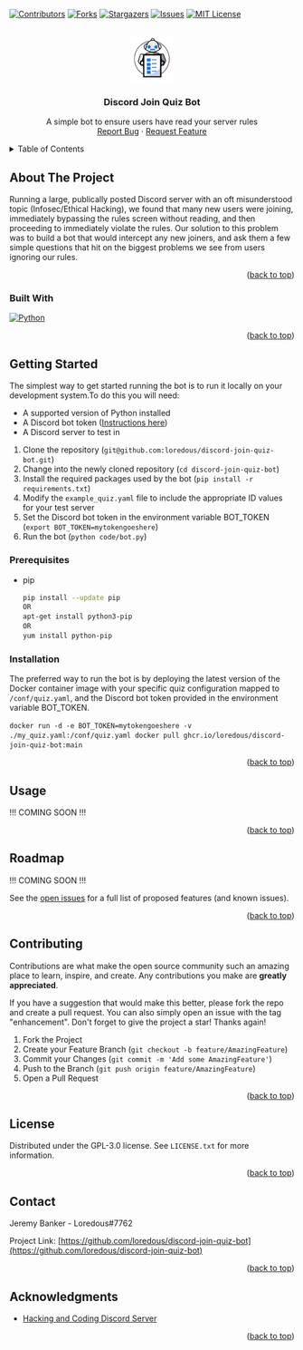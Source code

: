 <!-- Improved compatibility of back to top link: See: https://github.com/othneildrew/Best-README-Template/pull/73 -->
<a name="readme-top"></a>

[![Contributors][contributors-shield]][contributors-url]
[![Forks][forks-shield]][forks-url]
[![Stargazers][stars-shield]][stars-url]
[![Issues][issues-shield]][issues-url]
[![MIT License][license-shield]][license-url]



<!-- PROJECT LOGO -->
<br />
<div align="center">
  <a href="https://github.com/loredous/discord-join-quiz-bot">
    <img src="images/discord-join-quiz-bot.png" alt="Logo" width="80" height="80">
  </a>

<h3 align="center">Discord Join Quiz Bot</h3>

  <p align="center">
    A simple bot to ensure users have read your server rules <br>
    <a href="https://github.com/loredous/discord-join-quiz-bot/issues">Report Bug</a>
    ·
    <a href="https://github.com/loredous/discord-join-quiz-bot/issues">Request Feature</a>
  </p>
</div>



<!-- TABLE OF CONTENTS -->
<details>
  <summary>Table of Contents</summary>
  <ol>
    <li>
      <a href="#about-the-project">About The Project</a>
      <ul>
        <li><a href="#built-with">Built With</a></li>
      </ul>
    </li>
    <li>
      <a href="#getting-started">Getting Started</a>
      <ul>
        <li><a href="#prerequisites">Prerequisites</a></li>
        <li><a href="#installation">Installation</a></li>
      </ul>
    </li>
    <li><a href="#usage">Usage</a></li>
    <li><a href="#roadmap">Roadmap</a></li>
    <li><a href="#contributing">Contributing</a></li>
    <li><a href="#license">License</a></li>
    <li><a href="#contact">Contact</a></li>
    <li><a href="#acknowledgments">Acknowledgments</a></li>
  </ol>
</details>



<!-- ABOUT THE PROJECT -->
## About The Project

Running a large, publically posted Discord server with an oft misunderstood topic (Infosec/Ethical Hacking), we found that many new users were joining, immediately bypassing the rules screen without reading, and then proceeding to immediately violate the rules. Our solution to this problem was to build a bot that would intercept any new joiners, and ask them a few simple questions that hit on the biggest problems we see from users ignoring our rules. 

<p align="right">(<a href="#readme-top">back to top</a>)</p>



### Built With
[![Python][Python]][Py-url]

<p align="right">(<a href="#readme-top">back to top</a>)</p>



<!-- GETTING STARTED -->
## Getting Started

The simplest way to get started running the bot is to run it locally on your development system.To do this you will need:

- A supported version of Python installed
- A Discord bot token ([Instructions here](https://www.writebots.com/discord-bot-token/))
- A Discord server to test in

1. Clone the repository  (`git@github.com:loredous/discord-join-quiz-bot.git`)
2. Change into the newly cloned repository (`cd discord-join-quiz-bot`)
3. Install the required packages used by the bot (`pip install -r requirements.txt`)
4. Modify the `example_quiz.yaml` file to include the appropriate ID values for your test server
5. Set the Discord bot token in the environment variable BOT_TOKEN (`export BOT_TOKEN=mytokengoeshere`)
6. Run the bot (`python code/bot.py`)

### Prerequisites

* pip
  ```sh
  pip install --update pip
  OR
  apt-get install python3-pip
  OR
  yum install python-pip
  ```

### Installation

The preferred way to run the bot is by deploying the latest version of the Docker container image with your specific quiz configuration mapped to `/conf/quiz.yaml`, and the Discord bot token provided in the environment variable BOT_TOKEN.

`docker run -d -e BOT_TOKEN=mytokengoeshere -v ./my_quiz.yaml:/conf/quiz.yaml docker pull ghcr.io/loredous/discord-join-quiz-bot:main`

<p align="right">(<a href="#readme-top">back to top</a>)</p>



<!-- USAGE EXAMPLES -->
## Usage

!!! COMING SOON !!!

<p align="right">(<a href="#readme-top">back to top</a>)</p>



<!-- ROADMAP -->
## Roadmap

!!! COMING SOON !!!

See the [open issues](https://github.com/loredous/discord-join-quiz-bot/issues) for a full list of proposed features (and known issues).

<p align="right">(<a href="#readme-top">back to top</a>)</p>



<!-- CONTRIBUTING -->
## Contributing

Contributions are what make the open source community such an amazing place to learn, inspire, and create. Any contributions you make are **greatly appreciated**.

If you have a suggestion that would make this better, please fork the repo and create a pull request. You can also simply open an issue with the tag "enhancement".
Don't forget to give the project a star! Thanks again!

1. Fork the Project
2. Create your Feature Branch (`git checkout -b feature/AmazingFeature`)
3. Commit your Changes (`git commit -m 'Add some AmazingFeature'`)
4. Push to the Branch (`git push origin feature/AmazingFeature`)
5. Open a Pull Request

<p align="right">(<a href="#readme-top">back to top</a>)</p>



<!-- LICENSE -->
## License

Distributed under the GPL-3.0 license. See `LICENSE.txt` for more information.

<p align="right">(<a href="#readme-top">back to top</a>)</p>



<!-- CONTACT -->
## Contact

Jeremy Banker - Loredous#7762

Project Link: [https://github.com/loredous/discord-join-quiz-bot](https://github.com/loredous/discord-join-quiz-bot)

<p align="right">(<a href="#readme-top">back to top</a>)</p>



<!-- ACKNOWLEDGMENTS -->
## Acknowledgments

* [Hacking and Coding Discord Server](https://discord.gg/hackncode)

<p align="right">(<a href="#readme-top">back to top</a>)</p>



<!-- MARKDOWN LINKS & IMAGES -->
<!-- https://www.markdownguide.org/basic-syntax/#reference-style-links -->
[contributors-shield]: https://img.shields.io/github/contributors/loredous/discord-join-quiz-bot.svg?style=for-the-badge
[contributors-url]: https://github.com/loredous/discord-join-quiz-bot/graphs/contributors
[forks-shield]: https://img.shields.io/github/forks/loredous/discord-join-quiz-bot.svg?style=for-the-badge
[forks-url]: https://github.com/loredous/discord-join-quiz-bot/network/members
[stars-shield]: https://img.shields.io/github/stars/loredous/discord-join-quiz-bot.svg?style=for-the-badge
[stars-url]: https://github.com/loredous/discord-join-quiz-bot/stargazers
[issues-shield]: https://img.shields.io/github/issues/loredous/discord-join-quiz-bot.svg?style=for-the-badge
[issues-url]: https://github.com/loredous/discord-join-quiz-bot/issues
[license-shield]: https://img.shields.io/github/license/loredous/discord-join-quiz-bot.svg?style=for-the-badge
[license-url]: https://github.com/loredous/discord-join-quiz-bot/blob/master/LICENSE.txt
[Python]: https://img.shields.io/badge/Python-3776AB?style=for-the-badge&logo=python&logoColor=white
[Py-url]: https://www.python.org/